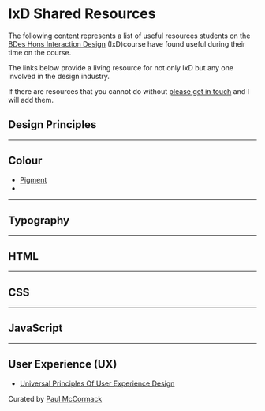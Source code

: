 IxD Shared Resources
====================

The following content represents a list of useful resources students on the [BDes Hons Interaction Design](http://ixdbelfast.org) (IxD)course have found useful during their time on the course.

The links below provide a living resource for not only IxD but any one involved in the design industry.

If there are resources that you cannot do without [please get in touch](https://twitter.com/eleventhirty) and I will add them.

Design Principles
-----------------



---


Colour
------

- [Pigment](https://pigment.shapefactory.co)
- []()

---

Typography
----------

---

HTML
----

---

CSS
---

---

JavaScript
----------

---

User Experience (UX)
--------------------

- [Universal Principles Of User Experience Design](https://www.smashingmagazine.com/2018/01/universal-principles-ux-design/)

Curated by [Paul McCormack](https://twitter.com/eleventhirty)

